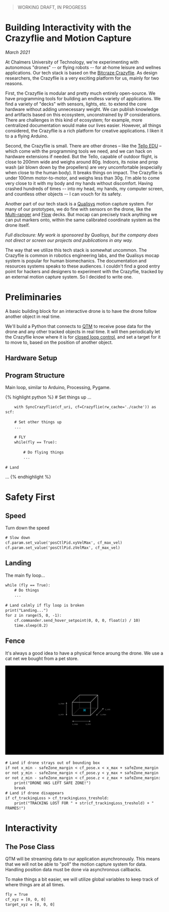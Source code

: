 > WORKING DRAFT, IN PROGRESS

# Building Interactivity with the Crazyflie and Motion Capture

*March 2021*

At Chalmers University of Technology, we're experimenting with autonomous "drones" -- or flying robots -- for at-home leisure and wellnes applications. Our tech stack is based on the [Bitcraze Crazyflie](https://www.bitcraze.io/). As design researchers, the Crazyflie is a very exciting platform for us, mainly for two reasons.

First, the Crazyflie is modular and pretty much entirely open-source. We have programming tools for building an endless variety of applications.  We find a variety of "decks" with sensors, lights, etc. to extend the core hardware without adding unnecessary weight. We can publish knowledge and artifacts based on this ecosystem, unconstrained by IP considerations. There are challenges in this kind of ecosystem; for example, more centralized documentation would make our lives easier. However, all things considered, the Crazyflie is a rich platform for creative applications. I liken it to a a flying Arduino.

Second, the Crazyflie is small. There are other drones – like the [Tello EDU](https://www.ryzerobotics.com/tello-edu) – which come with the programming tools we need, and we can hack on hardware extensions if needed. But the Tello, capable of outdoor flight, is close to 200mm wide and weighs around 80g. Indoors, its noise and prop wash (air blown down by the propellers) are very uncomfortable (especially when close to the human body). It breaks things on impact. The Crazyflie is under 100mm motor-to-motor, and weighs less than 30g. I'm able to come very close to it with my body and my hands without discomfort. Having crashed hundreds of times -- into my head, my hands, my computer screen, and countless other objects -- I can vouch for its safety.

Another part of our tech stack is a [Qualisys](https://www.qualisys.com/) motion capture system. For many of our prototypes, we do fine with sensors on the drone, like the [Multi-ranger](https://www.bitcraze.io/products/multi-ranger-deck/) and [Flow](https://www.bitcraze.io/products/flow-deck-v2/) decks. But mocap can precisely track anything we can put markers onto, within the same calibrated coordinate system as the drone itself.

*Full disclosure: My work is sponsored by Qualisys, but the company does not direct or screen our projects and publications in any way.*

The way that we utilize this tech stack is somewhat uncommon. The Crazyflie is common in robotics engineering labs, and the Qualisys mocap system is popular for human biomechanics. The documentation and resources systems speaks to these audiences. I couldn't find a good entry point for hackers and designers to experiment with the Crazyflie, tracked by an external motion capture system. So I decided to write one.


# Preliminaries

A basic building block for an interactive drone is to have the drone follow another object in real time.

We'll build a Python that connects to [QTM](https://www.qualisys.com/software/qualisys-track-manager/) to receive pose data for the drone and any other tracked objects in real time. It will then periodically let the Crazyflie know where it is for [closed loop control](https://en.wikipedia.org/wiki/Control_theory), and set a target for it to move to, based on the position of another object.

## Hardware Setup

## Program Structure

Main loop, similar to Arduino, Processing, Pygame.

{% highlight python %}
    # Set things up
    ...

        with SyncCrazyflie(cf_uri, cf=Crazyflie(rw_cache='./cache')) as scf:

        # Set other things up
        ...

        # FLY
        while(fly == True):

            # Do flying things
            ...

    # Land
...
{% endhighlight %}


# Safety First

## Speed

Turn down the speed

    # Slow down
    cf.param.set_value('posCtlPid.xyVelMax', cf_max_vel)
    cf.param.set_value('posCtlPid.zVelMax', cf_max_vel)

## Landing

The main fly loop...

    while (fly == True):
        # Do things
        ...
    
    # Land calmly if fly loop is broken
    print("Landing...")
    for z in range(5, 0, -1):
        cf.commander.send_hover_setpoint(0, 0, 0, float(z) / 10)
        time.sleep(0.2)

## Fence

It's always a good idea to have a physical fence aroung the drone. We use a cat net we bought from a pet store.

![Virtual fence confining drone to a safe zone](/img/crazyflie_fence.png)

    # Land if drone strays out of bounding box
    if not x_min - safeZone_margin < cf_pose.x < x_max + safeZone_margin
    or not y_min - safeZone_margin < cf_pose.y < y_max + safeZone_margin
    or not z_min - safeZone_margin < cf_pose.z < z_max + safeZone_margin:
        print("DRONE HAS LEFT SAFE ZONE!")
        break
    # Land if drone disappears
    if cf_trackingLoss > cf_trackingLoss_treshold:
        print("TRACKING LOST FOR " + str(cf_trackingLoss_treshold) + " FRAMES!")

# Interactivity

## The Pose Class

QTM will be streaming data to our application asynchronously. This means that we will not be able to "poll" the motion capture system for data. Handling position data must be done via asynchronous callbacks.

To make things a bit easier, we will utilize global variables to keep track of where things are at all times.

    fly = True
    cf_xyz = [0, 0, 0]
    target_xyz = [0, 0, 0]
    
